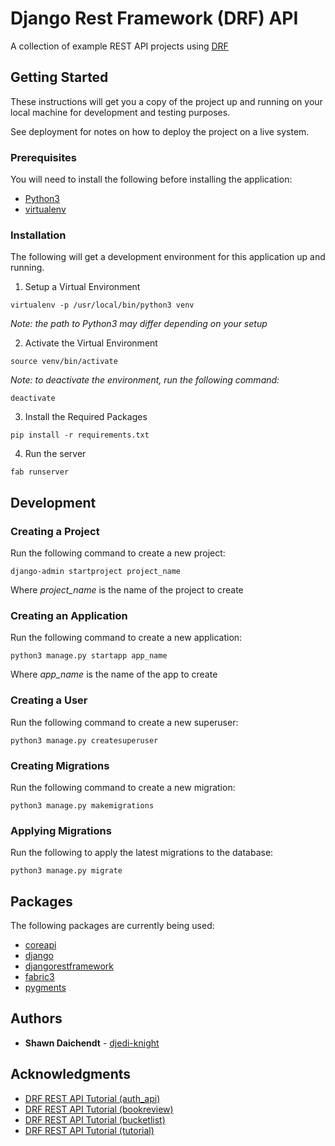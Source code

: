 # Django Rest Framework (DRF) API

A collection of example REST API projects using [DRF](http://www.django-rest-framework.org/)

## Getting Started

These instructions will get you a copy of the project up and running on your
local machine for development and testing purposes.

See deployment for notes on how to deploy the project on a live system.

### Prerequisites

You will need to install the following before installing the application:

- [Python3](https://www.python.org/downloads/)
- [virtualenv](https://pypi.python.org/pypi/virtualenv)

### Installation

The following will get a development environment for this application
up and running.

1. Setup a Virtual Environment

```
virtualenv -p /usr/local/bin/python3 venv
```

*Note: the path to Python3 may differ depending on your setup*

2. Activate the Virtual Environment

```
source venv/bin/activate
```

*Note: to deactivate the environment, run the following command:*

```
deactivate
```

3. Install the Required Packages

```
pip install -r requirements.txt
```

4. Run the server

```
fab runserver
```

## Development

### Creating a Project

Run the following command to create a new project:

```
django-admin startproject project_name
```

Where *project_name* is the name of the project to create

### Creating an Application

Run the following command to create a new application:

```
python3 manage.py startapp app_name
```

Where *app_name* is the name of the app to create

### Creating a User

Run the following command to create a new superuser:

```
python3 manage.py createsuperuser
```

### Creating Migrations

Run the following command to create a new migration:

```
python3 manage.py makemigrations
```

### Applying Migrations

Run the following to apply the latest migrations to the database:

```
python3 manage.py migrate
```

## Packages

The following packages are currently being used:

- [coreapi](https://pypi.python.org/pypi/coreapi)
- [django](https://pypi.python.org/pypi/django)
- [djangorestframework](https://pypi.python.org/pypi/djangorestframework)
- [fabric3](https://pypi.python.org/pypi/fabric3)
- [pygments](https://pypi.python.org/pypi/pygments)

## Authors

* **Shawn Daichendt** - [djedi-knight](https://github.com/djedi-knight)

## Acknowledgments

* [DRF REST API Tutorial (auth_api)](https://medium.com/@ktruong008/building-an-api-with-django-rest-framework-and-class-based-views-75b369b30396)
* [DRF REST API Tutorial (bookreview)](https://code.tutsplus.com/tutorials/beginners-guide-to-the-django-rest-framework--cms-19786)
* [DRF REST API Tutorial (bucketlist)](https://scotch.io/tutorials/build-a-rest-api-with-django-a-test-driven-approach-part-1)
* [DRF REST API Tutorial (tutorial)](http://www.django-rest-framework.org/tutorial/1-serialization/)
